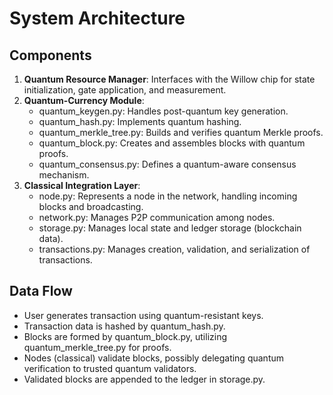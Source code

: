 # System Architecture

## Components
1. **Quantum Resource Manager**: 
   Interfaces with the Willow chip for state initialization, gate application, and measurement.
2. **Quantum-Currency Module**:
   - quantum_keygen.py: Handles post-quantum key generation.
   - quantum_hash.py: Implements quantum hashing.
   - quantum_merkle_tree.py: Builds and verifies quantum Merkle proofs.
   - quantum_block.py: Creates and assembles blocks with quantum proofs.
   - quantum_consensus.py: Defines a quantum-aware consensus mechanism.
3. **Classical Integration Layer**:
   - node.py: Represents a node in the network, handling incoming blocks and broadcasting.
   - network.py: Manages P2P communication among nodes.
   - storage.py: Manages local state and ledger storage (blockchain data).
   - transactions.py: Manages creation, validation, and serialization of transactions.

## Data Flow
- User generates transaction using quantum-resistant keys.
- Transaction data is hashed by quantum_hash.py.
- Blocks are formed by quantum_block.py, utilizing quantum_merkle_tree.py for proofs.
- Nodes (classical) validate blocks, possibly delegating quantum verification to trusted quantum validators.
- Validated blocks are appended to the ledger in storage.py.
